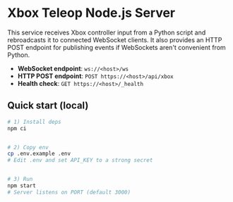 # Xbox Teleop Node.js Server


This service receives Xbox controller input from a Python script and rebroadcasts it to connected WebSocket clients. It also provides an HTTP POST endpoint for publishing events if WebSockets aren't convenient from Python.


- **WebSocket endpoint**: `ws://<host>/ws`
- **HTTP POST endpoint**: `POST https://<host>/api/xbox`
- **Health check**: `GET https://<host>/_health`


## Quick start (local)


```bash
# 1) Install deps
npm ci


# 2) Copy env
cp .env.example .env
# Edit .env and set API_KEY to a strong secret


# 3) Run
npm start
# Server listens on PORT (default 3000)
